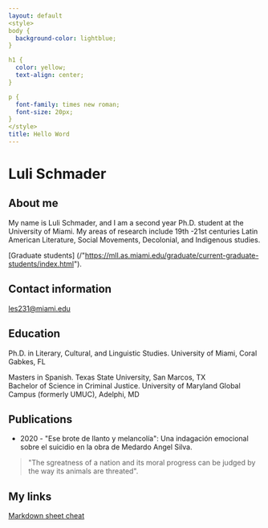 ```yaml
---
layout: default
<style>
body {
  background-color: lightblue;
}

h1 {
  color: yellow;
  text-align: center;
}

p {
  font-family: times new roman;
  font-size: 20px;
}
</style>
title: Hello Word
---
```


# Luli Schmader

## About me 
My name is Luli Schmader, and I am a second year Ph.D. student at the University of Miami. My areas of research include 19th -21st centuries Latin American Literature, Social Movements, Decolonial, and Indigenous studies.

[Graduate students] (/"https://mll.as.miami.edu/graduate/current-graduate-students/index.html").

## Contact information
les231@miami.edu

## Education 

Ph.D. in Literary, Cultural, and Linguistic Studies. University of Miami, Coral Gabkes, FL 

Masters in Spanish. Texas State University, San Marcos, TX  	 	 	 	 	                  
Bachelor of Science in Criminal Justice. University of Maryland Global Campus (formerly UMUC), Adelphi, MD   
	 	 	 	 	 	 

## Publications 

* 2020 - "Ese brote de llanto y melancolía": Una indagación emocional sobre el suicidio en la obra de Medardo Angel Silva.

> "The sgreatness of a nation and its moral progress can be judged by the way its animals are threated". 

## My links 

[Markdown sheet cheat](https://www.markdownguide.org/cheat-sheet/)
 
